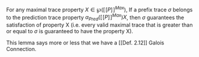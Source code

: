 For any maximal trace property $X \in \wp([\![P]\!]^{Max})$, If a prefix trace $\sigma$ belongs to the prediction trace property $\alpha_{Pred}([\![P]\!]^{Max})X$, then $\sigma$ guarantees the satisfaction of property X (i.e. every valid maximal trace that is greater than or equal to $\sigma$ is guaranteed to have the property X).

This lemma says more or less that we have a [[Def. 2.12]] Galois Connection.